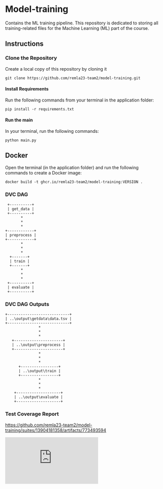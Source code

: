 # Model-training
Contains the ML training pipeline. 
This repository is dedicated to storing all training-related files for the Machine Learning (ML) part of the course. 

## Instructions

### Clone the Repository
Create a local copy of this repository by cloning it 
```
git clone https://github.com/remla23-team2/model-training.git
```
  
#### Install Requirements
Run the following commands from your terminal in the application folder:
```
pip install -r requirements.txt
```

#### Run the main
In your terminal, run the following commands:
```
python main.py
```

## Docker
Open the terminal (in the application folder) and run the following commands to create a Docker image:
```shell script
docker build -t ghcr.io/remla23-team2/model-training:VERSION .
```

### DVC DAG

```
 +----------+  
 | get_data |  
 +----------+  
       *       
       *       
       *       
+------------+ 
| preprocess | 
+------------+ 
       *       
       *       
       *       
  +-------+    
  | train |    
  +-------+
       *
       *
       *
 +----------+
 | evaluate |
 +----------+
 ```
### DVC DAG Outputs

```
+----------------------------+ 
| ..\output\getdata\data.tsv |
+----------------------------+
               *
               *
               *
   +----------------------+
   | ..\output\preprocess |
   +----------------------+
               *
               *
               *
      +-----------------+
      | ..\output\train |
      +-----------------+
               *
               *
               *
    +--------------------+
    | ..\output\evaluate |
    +--------------------+
 ```

### Test Coverage Report

https://github.com/remla23-team2/model-training/suites/13904181358/artifacts/773493594

[![Coverage Report](https://github.com/remla23-team2/model-training/actions/artifacts/automated-testing/coverage-report/htmlcov/index.html)](https://github.com/remla23-team2/model-training/actions/artifacts/automated-testing/coverage-report/htmlcov/index.html)

